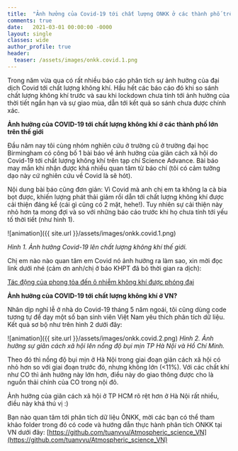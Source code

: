 ```yaml
---
title:  "Ảnh hưởng của Covid-19 tới chất lượng ONKK ở các thành phố trên thế giới và VN: Nhỏ hơn chúng ta mong đợi!"
comments: true
date:   2021-03-01 00:00:00 -0000
layout: single
classes: wide
author_profile: true
header:
  teaser: /assets/images/onkk.covid.1.png
---
```


Trong năm vừa qua có rất nhiều báo cáo phân tích sự ảnh hưởng của đại dịch Covid tới chất lượng không khí.
Hầu hết các báo cáo đó khi so sánh chất lượng không khí trước và sau khi lockdown chưa tính tới ảnh hưởng
của thời tiết ngắn hạn và sự giao mùa, dẫn tới kết quả so sánh chưa được chính xác. 

**Ảnh hưởng của COVID-19 tới chất lượng không khí ở các thành phố lớn trên thế giới**

Đầu năm nay tôi cùng nhóm nghiên cứu ở trường cũ ở trường đại học Birmingham có công bố 1 bài báo về ảnh hưởng của giãn cách xã hội do Covid-19 
tới chất lượng không khí trên tạp chí Science Advance. 
Bài báo may mắn khi nhận được khá nhiều quan tâm từ báo chí (tôi có cảm tưởng dạo này cứ nghiên cứu về Covid là sẽ hót). 

Nội dung bài báo cũng đơn giản: Vì Covid mà anh chị em ta không la cà bia bọt được, 
khiến lượng phát thải giảm rồi dẫn tới chất lượng không khí được cải thiện đáng kể (cái gì cũng có 2 mặt, hehe!). 
Tuy nhiên sự cải thiện này nhỏ hơn ta mong đợi và so với những báo cáo trước khi họ chưa tính tới yếu tố thời tiết (như hình 1). 

![animation]({{ site.url }}/assets/images/onkk.covid.1.png)

*Hình 1. Ảnh hưởng Covid-19 lên chất lượng không khí thế giới.*

Chị em nào nào quan tâm em Covid nó ảnh hưởng ra làm sao, xin mời đọc link dưới nhé 
(cảm ơn anh/chị ở báo KHPT đã bỏ thời gian ra dịch):

[Tác động của phong tỏa đến ô nhiễm không khí được phóng đại](https://khoahocphattrien.vn/.../20210201100434968p1c160.htm)


**Ảnh hưởng của COVID-19 tới chất lượng không khí ở VN?**

Nhân dịp nghỉ lễ ở nhà do Covid-19 tháng 5 năm ngoái, tôi cũng dùng code tương tự để dạy một số bạn sinh viên Việt Nam yêu thích phân tích dữ liệu.
Kết quả sơ bộ như trên hình 2 dưới đây:

![animation]({{ site.url }}/assets/images/onkk.covid.2.png) 
*Hình 2. Ảnh hưởng sự giãn cách xã hội lên nồng độ bụi mịn TP Hà Nội và Hồ Chí Minh.*

Theo đó thì nồng độ bụi mịn ở Hà Nội trong giai đoạn giãn cách xã hội có nhỏ hơn so với giai đoạn trước đó, nhưng không lớn (<11%). 
Với các chất khí như CO thì ảnh hưởng này lớn hơn, điều này do giao thông được cho là nguồn thải chính của CO trong nội đô.

Ảnh hưởng của giãn cách xã hội ở TP HCM rõ rệt hơn ở Hà Nội rất nhiều, điều này khá thú vị :)

Bạn nào quan tâm tới phân tích dữ liệu ÔNKK, mời các bạn có thể tham khảo folder trong đó có code và hướng dẫn thực hành phân tích ONKK tại VN dưới đây:
[https://github.com/tuanvvu/Atmospheric_science_VN](https://github.com/tuanvvu/Atmospheric_science_VN)



